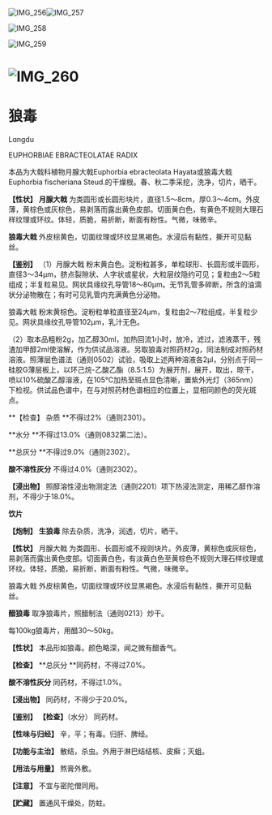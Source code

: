 ![IMG_256](/medicine-image/lang-du/1.png)![IMG_257](/medicine-image/lang-du/2.png)

![IMG_258](/medicine-image/lang-du/3.png)

![IMG_259](/medicine-image/lang-du/4.png)

# ![IMG_260](/medicine-image/lang-du/5.png)

# ****狼毒****

Lɑngdu

EUPHORBIAE EBRACTEOLATAE RADIX

本品为大戟科植物月腺大戟Euphorbia ebracteolata Hayata或狼毒大戟Euphorbia fischeriana Steud.的干燥根。春、秋二季采挖，洗净，切片，晒干。

**【性状】** **月腺大戟** 为类圆形或长圆形块片，直径1.5～8cm，厚0.3～4cm。外皮薄，黄棕色或灰棕色，易剥落而露出黄色皮部。切面黄白色，有黄色不规则大理石样纹理或环纹。体轻，质脆，易折断，断面有粉性。气微，味微辛。

**狼毒大戟** 外皮棕黄色，切面纹理或环纹显黑褐色。水浸后有黏性，撕开可见黏丝。

**【鉴别】** （1）月腺大戟 粉末黄白色。淀粉粒甚多，单粒球形、长圆形或半圆形，直径3～34μm，脐点裂隙状、人字状或星状，大粒层纹隐约可见；复粒由2～5粒组成；半复粒易见。网状具缘纹孔导管18～80μm。无节乳管多碎断，所含的油滴状分泌物散在；有时可见乳管内充满黄色分泌物。

狼毒大戟 粉末黄棕色。淀粉粒单粒直径至24μm，复粒由2～7粒组成，半复粒少见。网状具缘纹孔导管102μm，乳汁无色。

（2）取本品粗粉2g，加乙醇30ml，加热回流1小时，放冷，滤过，滤液蒸干，残渣加甲醇2ml使溶解，作为供试品溶液。另取狼毒对照药材2g，同法制成对照药材溶液。照薄层色谱法（通则0502）试验，吸取上述两种溶液各2μl，分别点于同一硅胶G薄层板上，以环己烷-乙酸乙酯（8.5:1.5）为展开剂，展开，取出，晾干，喷以10\%硫酸乙醇溶液，在105℃加热至斑点显色清晰，置紫外光灯（365nm）下检视。供试品色谱中，在与对照药材色谱相应的位置上，显相同颜色的荧光斑点。

**【检查】 杂质 **不得过2\%（通则2301）。

**水分 **不得过13.0\%（通则0832第二法）。

**总灰分 **不得过9.0\%（通则2302）。

**酸不溶性灰分** 不得过4.0\%（通则2302）。

**【浸出物】** 照醇溶性浸出物测定法（通则2201）项下热浸法测定，用稀乙醇作溶剂，不得少于18.0\%。

**饮片**

**【炮制】** **生狼毒** 除去杂质，洗净，润透，切片，晒干。

**【性状】** 月腺大戟 为类圆形、长圆形或不规则块片。外皮薄，黄棕色或灰棕色，易剥落而露出黄色皮部。切面黄白色，有淡黄白色至黄棕色不规则大理石样纹理或环纹。体轻，质脆，易折断，断面有粉性。气微，味微辛。

狼毒大戟 外皮棕黄色，切面纹理或环纹显黑褐色。水浸后有黏性，撕开可见黏丝。

**醋狼毒** 取净狼毒片，照醋制法（通则0213）炒干。

每100kg狼毒片，用醋30～50kg。

**【性状】** 本品形如狼毒。颜色略深，闻之微有醋香气。

**【检查】** **总灰分 **同药材，不得过7.0\%。

**酸不溶性灰分** 同药材，不得过1.0\%。

**【浸出物】** 同药材，不得少于20.0\%。

**【鉴别】** **【检查】**（水分） 同药材。

**【性味与归经】** 辛，平；有毒。归肝、脾经。

**【功能与主治】** 散结，杀虫。外用于淋巴结结核、皮癣；灭蛆。

**【用法与用量】** 熬膏外敷。

**【注意】** 不宜与密陀僧同用。

**【贮藏】** 置通风干燥处，防蛀。